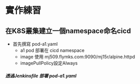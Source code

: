 # 實作練習

## 在K8S叢集建立一個namespace命名cicd
* 首先撰寫 pod-a1.yaml
  * a1 pod 部署在 cicd namespace
  * image 使用 mj509.flymks.com:9090/mj15r/alpine.httpd
  * imagePullPolicy設定Always

##### 透過Jenkinsfile 部署 pod-a1.yaml

